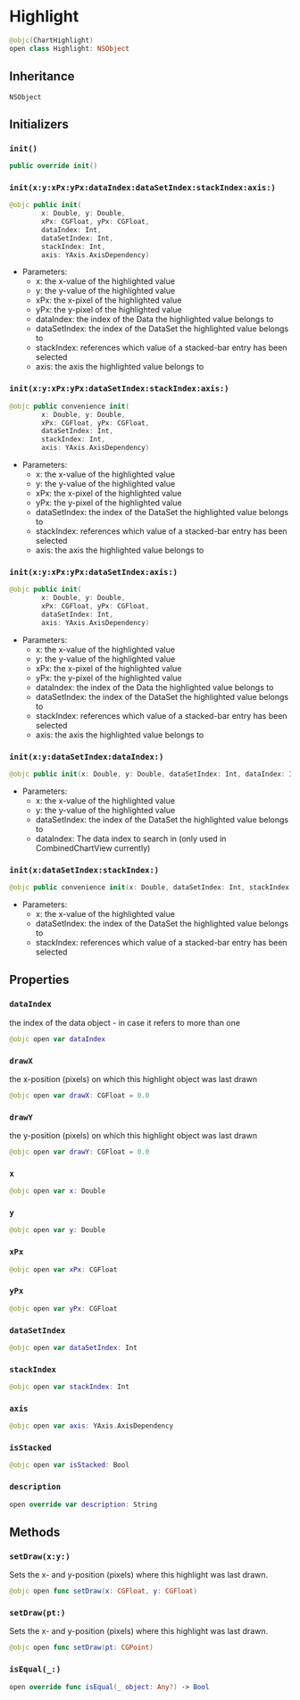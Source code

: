 # Highlight

``` swift
@objc(ChartHighlight)
open class Highlight: NSObject
```

## Inheritance

`NSObject`

## Initializers

### `init()`

``` swift
public override init()
```

### `init(x:y:xPx:yPx:dataIndex:dataSetIndex:stackIndex:axis:)`

``` swift
@objc public init(
        x: Double, y: Double,
        xPx: CGFloat, yPx: CGFloat,
        dataIndex: Int,
        dataSetIndex: Int,
        stackIndex: Int,
        axis: YAxis.AxisDependency)
```

  - Parameters:
      - x: the x-value of the highlighted value
      - y: the y-value of the highlighted value
      - xPx: the x-pixel of the highlighted value
      - yPx: the y-pixel of the highlighted value
      - dataIndex: the index of the Data the highlighted value belongs to
      - dataSetIndex: the index of the DataSet the highlighted value belongs to
      - stackIndex: references which value of a stacked-bar entry has been selected
      - axis: the axis the highlighted value belongs to

### `init(x:y:xPx:yPx:dataSetIndex:stackIndex:axis:)`

``` swift
@objc public convenience init(
        x: Double, y: Double,
        xPx: CGFloat, yPx: CGFloat,
        dataSetIndex: Int,
        stackIndex: Int,
        axis: YAxis.AxisDependency)
```

  - Parameters:
      - x: the x-value of the highlighted value
      - y: the y-value of the highlighted value
      - xPx: the x-pixel of the highlighted value
      - yPx: the y-pixel of the highlighted value
      - dataSetIndex: the index of the DataSet the highlighted value belongs to
      - stackIndex: references which value of a stacked-bar entry has been selected
      - axis: the axis the highlighted value belongs to

### `init(x:y:xPx:yPx:dataSetIndex:axis:)`

``` swift
@objc public init(
        x: Double, y: Double,
        xPx: CGFloat, yPx: CGFloat,
        dataSetIndex: Int,
        axis: YAxis.AxisDependency)
```

  - Parameters:
      - x: the x-value of the highlighted value
      - y: the y-value of the highlighted value
      - xPx: the x-pixel of the highlighted value
      - yPx: the y-pixel of the highlighted value
      - dataIndex: the index of the Data the highlighted value belongs to
      - dataSetIndex: the index of the DataSet the highlighted value belongs to
      - stackIndex: references which value of a stacked-bar entry has been selected
      - axis: the axis the highlighted value belongs to

### `init(x:y:dataSetIndex:dataIndex:)`

``` swift
@objc public init(x: Double, y: Double, dataSetIndex: Int, dataIndex: Int = -1)
```

  - Parameters:
      - x: the x-value of the highlighted value
      - y: the y-value of the highlighted value
      - dataSetIndex: the index of the DataSet the highlighted value belongs to
      - dataIndex: The data index to search in (only used in CombinedChartView currently)

### `init(x:dataSetIndex:stackIndex:)`

``` swift
@objc public convenience init(x: Double, dataSetIndex: Int, stackIndex: Int)
```

  - Parameters:
      - x: the x-value of the highlighted value
      - dataSetIndex: the index of the DataSet the highlighted value belongs to
      - stackIndex: references which value of a stacked-bar entry has been selected

## Properties

### `dataIndex`

the index of the data object - in case it refers to more than one

``` swift
@objc open var dataIndex 
```

### `drawX`

the x-position (pixels) on which this highlight object was last drawn

``` swift
@objc open var drawX: CGFloat = 0.0
```

### `drawY`

the y-position (pixels) on which this highlight object was last drawn

``` swift
@objc open var drawY: CGFloat = 0.0
```

### `x`

``` swift
@objc open var x: Double 
```

### `y`

``` swift
@objc open var y: Double 
```

### `xPx`

``` swift
@objc open var xPx: CGFloat 
```

### `yPx`

``` swift
@objc open var yPx: CGFloat 
```

### `dataSetIndex`

``` swift
@objc open var dataSetIndex: Int 
```

### `stackIndex`

``` swift
@objc open var stackIndex: Int 
```

### `axis`

``` swift
@objc open var axis: YAxis.AxisDependency 
```

### `isStacked`

``` swift
@objc open var isStacked: Bool 
```

### `description`

``` swift
open override var description: String
```

## Methods

### `setDraw(x:y:)`

Sets the x- and y-position (pixels) where this highlight was last drawn.

``` swift
@objc open func setDraw(x: CGFloat, y: CGFloat)
```

### `setDraw(pt:)`

Sets the x- and y-position (pixels) where this highlight was last drawn.

``` swift
@objc open func setDraw(pt: CGPoint)
```

### `isEqual(_:)`

``` swift
open override func isEqual(_ object: Any?) -> Bool 
```
